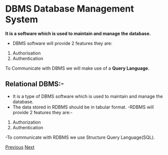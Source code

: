 # DBMS Database Management System 
**It is a software which is used to maintain and manage the database.**

- DBMS software will provide 2 features
they are: 
1. Authorisation 
2. Authentication

To Communicate with DBMS we will make use of a **Query Language**.

## Relational DBMS:-
- It is a type of DBMS software which is used to maintain and manage the database.
- The data stored in RDBMS should be in tabular format.
-RDBMS will provide 2 features they are:-
1. Authorization
2. Authentication

-To communicate with RDBMS we use Structure Query Language(SQL).

 [Previous](https://github.com/sudhansu-sek-panda/QSpider_Tutorial/blob/main/SQL/Class1/Notes/DataAndDatabase.md)
[Next](https://github.com/matiassingers/awesome-readme) 

